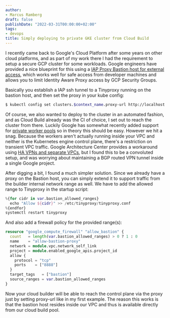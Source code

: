 ```yaml
---
author:
- Marcus Ramberg
draft: false
publishDate: "2022-03-31T00:00:00+02:00"
tags:
- devops
title: Simply deploying to private GKE cluster from Cloud Build
---
```


I recently came back to Google's Cloud Platform after some years on other cloud platforms, and as part of my work there I had the requirement to setup a secure GCP cluster for some workloads. Google engineers have provided a nice blueprint for this using a [IAP Proxy Bastion host for external access](<https://registry.terraform.io/modules/terraform-google-modules/kubernetes-engine/google/latest/examples/safer_cluster_iap_bastion?tab=outputs>), which works well for safe access from developer machines and allows you to limit Identity Aware Proxy access by GCP Security Groups.

Basically you establish a IAP ssh tunnel to a Tinyproxy running on the bastion host, and then
set the proxy in your kube config:

```bash
$ kubectl config set clusters.$context_name.proxy-url http://localhost:8888
```

Of course, we also wanted to deploy to the cluster in an automated fashion, and as Cloud Build already was the CI of choice, I set out to reach the cluster from there. Luckily Google has somewhat recently added support for [private worker pools](<https://globalcloudplatforms.com/2021/08/17/introducing-cloud-build-private-pools-secure-ci-cd-for-private-networks/>) so in theory this should be easy. However we hit a snag. Because the workers aren't actually running inside your VPC and neither is the Kubernetes engine control plane, there's a restriction on transient VPC traffic. Google Architecture Center provides a workaround using [HA VPNs and separate VPCs](<https://cloud.google.com/architecture/accessing-private-gke-clusters-with-cloud-build-private-pools>), but I found this to be a convoluted setup, and was worrying about maintaining a BGP routed VPN tunnel inside a single Google project.

After digging a bit, I found a much simpler solution. Since we already have a proxy on the Bastion host, you can simply extend it to support traffic from the builder internal network range as well. We have to add the allowed range to Tinyproxy in the startup script:

```terraform
%{for cidr in var.bastion_allowed_ranges}
  echo "Allow ${cidr}" >> /etc/tinyproxy/tinyproxy.conf
%{endfor}
systemctl restart tinyproxy
```

And also add a firewall policy for the provided range(s):

```terraform
resource "google_compute_firewall" "allow_bastion" {
  count   = length(var.bastion_allowed_ranges) > 0 ? 1 : 0
  name    = "allow-bastion-proxy"
  network = module.vpc.network_self_link
  project = module.enabled_google_apis.project_id
  allow {
    protocol = "tcp"
    ports    = ["8888"]
  }
  target_tags   = ["bastion"]
  source_ranges = var.bastion_allowed_ranges
}
```

Now your cloud builder will be able to reach the control plane via the proxy just by setting proxy-url like in my first example. The reason this works is that the bastion host resides inside our VPC and thus is available directly from our cloud build pool.
